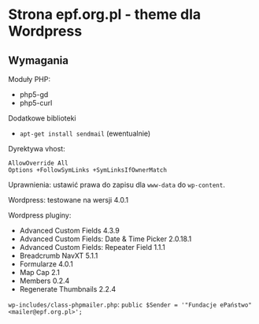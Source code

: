 Strona epf.org.pl - theme dla Wordpress
=====================

## Wymagania

Moduły PHP:
- php5-gd
- php5-curl

Dodatkowe biblioteki
- `apt-get install sendmail` (ewentualnie)

Dyrektywa vhost:
```
AllowOverride All
Options +FollowSymLinks +SymLinksIfOwnerMatch
```

Uprawnienia:
ustawić prawa do zapisu dla `www-data` do `wp-content`.

Wordpress: 
testowane na wersji 4.0.1

Wordpress pluginy:
- Advanced Custom Fields 4.3.9
- Advanced Custom Fields: Date & Time Picker 2.0.18.1
- Advanced Custom Fields: Repeater Field 1.1.1
- Breadcrumb NavXT 5.1.1
- Formularze 4.0.1
- Map Cap 2.1
- Members 0.2.4
- Regenerate Thumbnails 2.2.4

`wp-includes/class-phpmailer.php`:
`public $Sender = '"Fundacje ePaństwo"<mailer@epf.org.pl>';`
